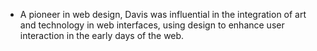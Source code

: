 - A pioneer in web design, Davis was influential in the integration of art and technology in web interfaces, using design to enhance user interaction in the early days of the web.